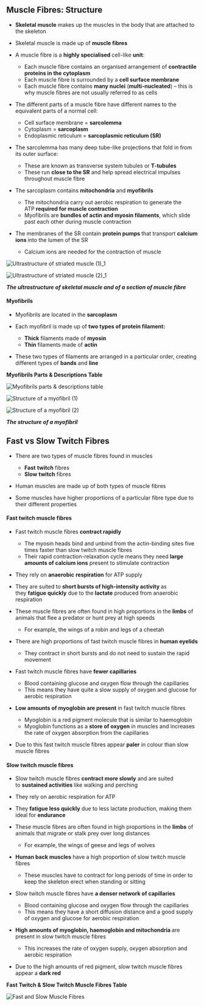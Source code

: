 Muscle Fibres: Structure
------------------------

* <b>Skeletal muscle</b> makes up the muscles in the body that are attached to the skeleton
* Skeletal muscle is made up of <b>muscle fibres</b>
* A muscle fibre is a <b>highly specialised </b>cell-like <b>unit</b>:

  + Each muscle fibre contains an organised arrangement of <b>contractile proteins in the cytoplasm</b>
  + Each muscle fibre is surrounded by a <b>cell surface membrane</b>
  + Each muscle fibre contains <b>many nuclei</b> (<b>multi-nucleated</b>) – this is why muscle fibres are not usually referred to as cells
* The different parts of a muscle fibre have different names to the equivalent parts of a normal cell:

  + Cell surface membrane = <b>sarcolemma</b>
  + Cytoplasm = <b>sarcoplasm</b>
  + Endoplasmic reticulum = <b>sarcoplasmic reticulum (SR)</b>
* The sarcolemma has many deep tube-like projections that fold in from its outer surface:

  + These are known as transverse system tubules or <b>T-tubules</b>
  + These run <b>close to the SR</b> and help spread electrical impulses throughout muscle fibre
* The sarcoplasm contains <b>mitochondria</b> and <b>myofibrils</b>

  + The mitochondria carry out aerobic respiration to generate the ATP<b> required for muscle contraction</b>
  + Myofibrils are <b>bundles of actin and myosin filaments</b>, which slide past each other during muscle contraction
* The membranes of the SR contain <b>protein pumps </b>that transport <b>calcium ions </b>into the lumen of the SR

  + Calcium ions are needed for the contraction of muscle

![Ultrastructure of striated muscle (1)_1](Ultrastructure-of-striated-muscle-1_1.png)

![Ultrastructure of striated muscle (2)_1](Ultrastructure-of-striated-muscle-2_1.png)

<i><b>The ultrastructure of skeletal muscle and of a section of muscle fibre</b></i>

#### Myofibrils

* Myofibrils are located in the <b>sarcoplasm</b>
* Each myofibril is made up of <b>two types of protein filament:</b>

  + <b>Thick</b> filaments made of <b>myosin</b>
  + <b>Thin</b> filaments made of <b>actin</b>
* These two types of filaments are arranged in a particular order, creating different types of <b>bands</b> and <b>line</b>

<b>Myofibrils Parts & Descriptions Table</b>

![Myofibrils parts & descriptions table](Myofibrils-parts-descriptions-table.png)

![Structure of a myofibril (1)](Structure-of-a-myofibril-1.png)

![Structure of a myofibril (2)](Structure-of-a-myofibril-2.png)

<i><b>The structure of a myofibril</b></i>

Fast vs Slow Twitch Fibres
--------------------------

* There are two types of muscle fibres found in muscles

  + <b>Fast</b> <b>twitch</b> fibres
  + <b>Slow</b> <b>twitch</b> fibres
* Human muscles are made up of both types of muscle fibres
* Some muscles have higher proportions of a particular fibre type due to their different properties

#### Fast twitch muscle fibres

* Fast twitch muscle fibres <b>contract rapidly</b>

  + The myosin heads bind and unbind from the actin-binding sites five times faster than slow twitch muscle fibres
  + Their rapid contraction-relaxation cycle means they need <b>large amounts of calcium ions</b> present to stimulate contraction
* They rely on <b>anaerobic</b> <b>respiration</b> for ATP supply
* They are suited to <b>short bursts of high-intensity activity </b>as they <b>fatigue quickly</b> due to the <b>lactate</b> produced from anaerobic respiration
* These muscle fibres are often found in high proportions in the <b>limbs</b> of animals that flee a predator or hunt prey at high speeds

  + For example, the wings of a robin and legs of a cheetah
* There are high proportions of fast twitch muscle fibres in <b>human eyelids</b>

  + They contract in short bursts and do not need to sustain the rapid movement
* Fast twitch muscle fibres have <b>fewer capillaries</b>

  + Blood containing glucose and oxygen flow through the capillaries
  + This means they have quite a slow supply of oxygen and glucose for aerobic respiration
* <b>Low amounts of myoglobin are present</b> in fast twitch muscle fibres

  + Myoglobin is a red pigment molecule that is similar to haemoglobin
  + Myoglobin functions as a <b>store of oxygen</b> in muscles and increases the rate of oxygen absorption from the capillaries
* Due to this fast twitch muscle fibres appear <b>paler</b> in colour than slow muscle fibres

#### Slow twitch muscle fibres

* Slow twitch muscle fibres <b>contract more slowly</b> and are suited to <b>sustained activities </b>like walking and perching
* They rely on aerobic respiration for ATP
* They <b>fatigue less quickly</b> due to less lactate production, making them ideal for <b>endurance</b>
* These muscle fibres are often found in high proportions in the <b>limbs</b> of animals that migrate or stalk prey over long distances

  + For example, the wings of geese and legs of wolves
* <b>Human back muscles</b> have a high proportion of slow twitch muscle fibres

  + These muscles have to contract for long periods of time in order to keep the skeleton erect when standing or sitting
* Slow twitch muscle fibres have <b>a denser network of capillaries</b>

  + Blood containing glucose and oxygen flow through the capillaries
  + This means they have a short diffusion distance and a good supply of oxygen and glucose for aerobic respiration
* <b>High amounts of myoglobin, haemoglobin and mitochondria </b>are present in slow twitch muscle fibres

  + This increases the rate of oxygen supply, oxygen absorption and aerobic respiration
* Due to the high amounts of red pigment, slow twitch muscle fibres appear a <b>dark red</b>

<b>Fast Twitch & Slow Twitch Muscle Fibres Table</b>

![Fast and Slow Muscle Fibres](Fast-and-Slow-Muscle-Fibres.png)